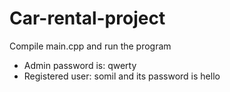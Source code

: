 # Car-rental-project

Compile main.cpp and run the program

* Admin password is: qwerty
* Registered user: somil and its password is hello
